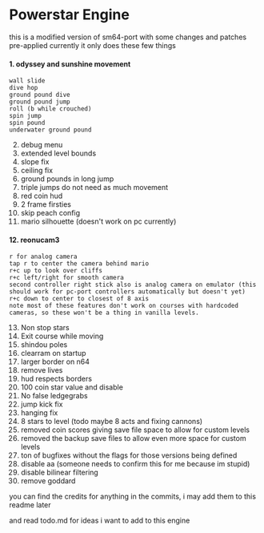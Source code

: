# Powerstar Engine
this is a modified version of sm64-port with some changes and patches pre-applied
currently it only does these few things

#### 1. odyssey and sunshine movement
	wall slide
	dive hop
	ground pound dive
	ground pound jump
	roll (b while crouched)
	spin jump
	spin pound
	underwater ground pound

2. debug menu
3. extended level bounds
4. slope fix
5. ceiling fix
6. ground pounds in long jump
7. triple jumps do not need as much movement
8. red coin hud
9. 2 frame firsties
10. skip peach config
11. mario silhouette (doesn't work on pc currently)
#### 12. reonucam3
	r for analog camera
	tap r to center the camera behind mario
	r+c up to look over cliffs
	r+c left/right for smooth camera
	second controller right stick also is analog camera on emulator (this should work for pc-port controllers automatically but doesn't yet)
	r+c down to center to closest of 8 axis
	note most of these features don't work on courses with hardcoded cameras, so these won't be a thing in vanilla levels.

13. Non stop stars
14. Exit course while moving
15. shindou poles
16. clearram on startup
17. larger border on n64
18. remove lives
19. hud respects borders
20. 100 coin star value and disable
21. No false ledgegrabs
22. jump kick fix
23. hanging fix
24. 8 stars to level (todo maybe 8 acts and fixing cannons)
25. removed coin scores giving save file space to allow for custom levels
26. removed the backup save files to allow even more space for custom levels
27. ton of bugfixes without the flags for those versions being defined
28. disable aa (someone needs to confirm this for me because im stupid)
29. disable bilinear filtering
30. remove goddard

you can find the credits for anything in the commits, i may add them to this readme later

and read todo.md for ideas i want to add to this engine